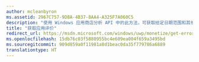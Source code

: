 ```yaml
---
author: mcleanbyron
ms.assetid: 2967C757-9D8A-4B37-8AA4-A325F7A060C5
description: "使用 Windows 应用商店分析 API 中的此方法，可获取给定日期范围和其他可选筛选器的评价数据。"
title: "获取应用评价"
redirect_url: https://msdn.microsoft.com/windows/uwp/monetize/get-error-reporting-data
ms.openlocfilehash: 15db76c03f5880955bc4e609ea004f659a3495bd
ms.sourcegitcommit: 909d859a0f11981a8d1beac0da35f779786a6889
translationtype: HT
---
```

